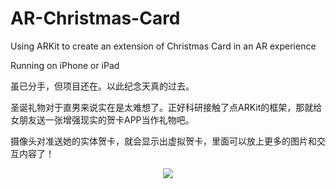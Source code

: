 # AR-Christmas-Card

Using ARKit to create an extension of Christmas Card in an AR experience

Running on iPhone or iPad


虽已分手，但项目还在。以此纪念天真的过去。


圣诞礼物对于直男来说实在是太难想了。正好科研接触了点ARKit的框架，那就给女朋友送一张增强现实的贺卡APP当作礼物吧。


摄像头对准送她的实体贺卡，就会显示出虚拟贺卡，里面可以放上更多的图片和交互内容了！

<p align="center">
  <img src="https://github.com/chopinic/ChristmasCardForLove/blob/main/readme.gif?raw=true">
</p>


